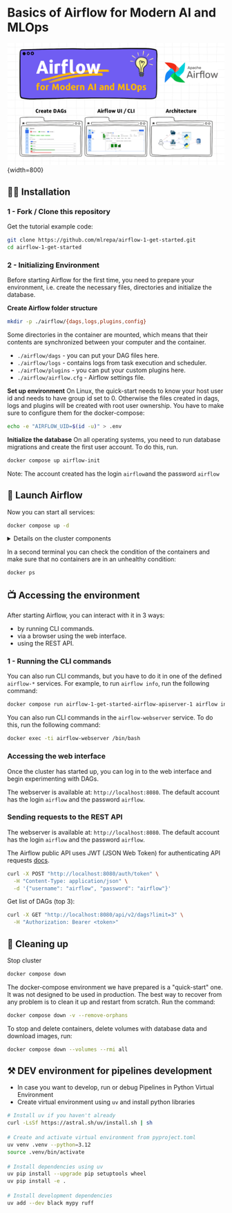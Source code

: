 # Basics of Airflow for Modern AI and MLOps

![Airflow Basics for Modern AI and MLOps](assets/images/airflow-banner-1.png){width=800}

## :woman_technologist: Installation

### 1 - Fork / Clone this repository

Get the tutorial example code:

```bash
git clone https://github.com/mlrepa/airflow-1-get-started.git
cd airflow-1-get-started
```

### 2 - Initializing Environment

Before starting Airflow for the first time, you need to prepare your environment, i.e. create the necessary files, directories and initialize the database.

**Create Airflow folder structure**

```bash
mkdir -p ./airflow/{dags,logs,plugins,config}
```

Some directories in the container are mounted, which means that their contents are synchronized between your computer and the container.

- `./airflow/dags` - you can put your DAG files here.
- `./airflow/logs` - contains logs from task execution and scheduler.
- `./airflow/plugins` - you can put your custom plugins here.
- `./airflow/airflow.cfg` - Airflow settings file.


**Set up environment**
On Linux, the quick-start needs to know your host user id and needs to have group id set to 0. Otherwise the files created in dags, logs and plugins will be created with root user ownership. You have to make sure to configure them for the docker-compose:

```bash
echo -e "AIRFLOW_UID=$(id -u)" > .env
```

**Initialize the database**
On all operating systems, you need to run database migrations and create the first user account. To do this, run.

```bash
docker compose up airflow-init
```

Note: The account created has the login `airflow`and the password `airflow`


## :rocket: Launch Airflow

Now you can start all services:

```bash
docker compose up -d
```

<details>
<summary> Details on the cluster components </summary>

- `airflow-webserver` - Airflow UI, available on [http://localhost:8080](http://localhost:8080)
- `airflow-scheduler` - Airflow Scheduler (doesn't hae exposed endpoints)
- `postgres` - Airflow PostgreSQL DataBase, available on [http://localhost:5432](http://localhost:5432)

See [docs](https://airflow.apache.org/docs/apache-airflow/stable/howto/docker-compose/index.html#fetching-docker-compose-yaml) for `docker-compose.yaml` details and instructions.


</details>

In a second terminal you can check the condition of the containers and make sure that no containers are in an unhealthy condition:

```bash
docker ps
```


## :tv: Accessing the environment

After starting Airflow, you can interact with it in 3 ways:

- by running CLI commands.
- via a browser using the web interface.
- using the REST API.


### 1 - Running the CLI commands

You can also run CLI commands, but you have to do it in one of the defined `airflow-*` services. For example, to run `airflow info`, run the following command:

```bash
docker compose run airflow-1-get-started-airflow-apiserver-1 airflow info
```

You can also run CLI commands in the `airflow-webserver` service. To do this, run the following command:

```bash
docker exec -ti airflow-webserver /bin/bash
```

### Accessing the web interface

Once the cluster has started up, you can log in to the web interface and begin experimenting with DAGs.

The webserver is available at: `http://localhost:8080`. The default account has the login `airflow` and the password `airflow`.

### Sending requests to the REST API

The webserver is available at: `http://localhost:8080`. The default account has the login `airflow` and the password `airflow`.

The Airflow public API uses JWT (JSON Web Token) for authenticating API requests [docs](https://airflow.apache.org/docs/apache-airflow/stable/security/api.html).

```bash
curl -X POST "http://localhost:8080/auth/token" \
  -H "Content-Type: application/json" \
  -d '{"username": "airflow", "password": "airflow"}'
```

Get list of DAGs (top 3):

```bash
curl -X GET "http://localhost:8080/api/v2/dags?limit=3" \
  -H "Authorization: Bearer <token>"


```

## 🧹 Cleaning up

Stop cluster

```bash
docker compose down
```

The docker-compose environment we have prepared is a "quick-start" one. It was not designed to be used in production. The best way to recover from any problem is to clean it up and restart from scratch. Run the command:
  
```bash
docker compose down -v --remove-orphans
```

To stop and delete containers, delete volumes with database data and download images, run:

```bash
docker compose down --volumes --rmi all
```


## ⚒️ DEV environment for pipelines development

- In case you want to develop, run or debug Pipelines in Python Virtual Environment
- Create virtual environment using `uv` and install python libraries
  
```bash
# Install uv if you haven't already
curl -LsSf https://astral.sh/uv/install.sh | sh

# Create and activate virtual environment from pyproject.toml
uv venv .venv --python=3.12
source .venv/bin/activate

# Install dependencies using uv
uv pip install --upgrade pip setuptools wheel
uv pip install -e .

# Install development dependencies
uv add --dev black mypy ruff
```

